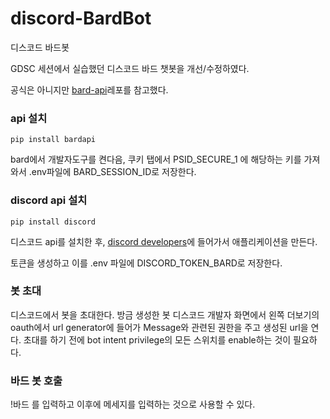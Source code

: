 # discord-BardBot
디스코드 바드봇

GDSC 세션에서 실습했던 디스코드 바드 챗봇을 개선/수정하였다.

공식은 아니지만 [bard-api](https://github.com/dsdanielpark/Bard-API)레포를 참고했다.

### api 설치

```
pip install bardapi
```

bard에서 개발자도구를 켠다음, 쿠키 탭에서 PSID_SECURE_1 에 해당하는 키를 가져와서 .env파일에 BARD_SESSION_ID로 저장한다.

### discord api 설치

```
pip install discord
```

디스코드 api를 설치한 후, [discord developers](https://discord.com/developers/docs/intro)에 들어가서 애플리케이션을 만든다.

토큰을 생성하고 이를 .env 파일에 DISCORD_TOKEN_BARD로 저장한다.

### 봇 초대

디스코드에서 봇을 초대한다. 방금 생성한 봇 디스코드 개발자 화면에서 왼쪽 더보기의 oauth에서 url generator에 들어가 Message와 관련된 권한을 주고 생성된 url을 연다.
초대를 하기 전에 bot intent privilege의 모든 스위치를 enable하는 것이 필요하다.

### 바드 봇 호출

!바드 를 입력하고 이후에 메세지를 입력하는 것으로 사용할 수 있다.
